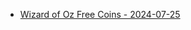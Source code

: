 <ul>
  <li><a href="https://l.facebook.com/l.php?u=https%3A%2F%2Fzynga.social%2Fedea43&h=AT1JWy8YKRkFq0lC543-LXCbXt2NxTfG4lArpf98KCo_x5OAN3OOnCw-rEhVlfbVPv-e5CV5kUweGZcrj6k-ONxwBvdQxv3GMC45a5IG3H0ZkMJiBH7qBws50y1bvW5eoV3uNjH2qVSM&__tn__=-UK-R&c[0]=AT36lrNIraTRGyX_0AI0OgPJe1-lDti1QS1t2P5jyZmWVSjtGDuKeUqUzcph8G_Wa4T0NvPBpMPUOhTADKwiniMgmcuaqoNOvJ1ZCzrN_xRK_Yt9zHJ_-QyNhzJ8u33q9jtLxDLjoAWOiuG9b1_To9wvTT7OZrKDu_VwFFZ8x3hASSQpozJcTVwZedyjTGUwlRRxWtbdTEENifVxkqkitr7pcuYup-2Iz2tP">Wizard of Oz Free Coins - 2024-07-25</a></li>

</ul>
